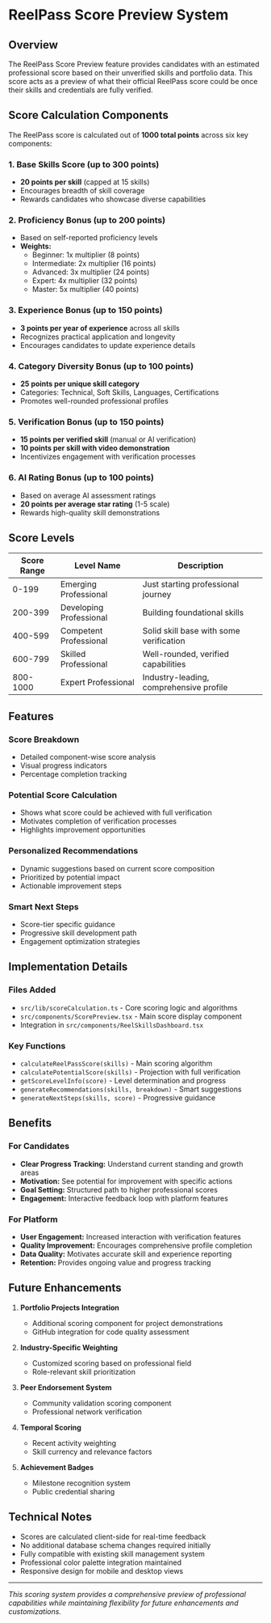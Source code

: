 # ReelPass Score Preview System

## Overview

The ReelPass Score Preview feature provides candidates with an estimated professional score based on their unverified skills and portfolio data. This score acts as a preview of what their official ReelPass score could be once their skills and credentials are fully verified.

## Score Calculation Components

The ReelPass score is calculated out of **1000 total points** across six key components:

### 1. Base Skills Score (up to 300 points)
- **20 points per skill** (capped at 15 skills)
- Encourages breadth of skill coverage
- Rewards candidates who showcase diverse capabilities

### 2. Proficiency Bonus (up to 200 points)
- Based on self-reported proficiency levels
- **Weights:**
  - Beginner: 1x multiplier (8 points)
  - Intermediate: 2x multiplier (16 points)
  - Advanced: 3x multiplier (24 points)
  - Expert: 4x multiplier (32 points)
  - Master: 5x multiplier (40 points)

### 3. Experience Bonus (up to 150 points)
- **3 points per year of experience** across all skills
- Recognizes practical application and longevity
- Encourages candidates to update experience details

### 4. Category Diversity Bonus (up to 100 points)
- **25 points per unique skill category**
- Categories: Technical, Soft Skills, Languages, Certifications
- Promotes well-rounded professional profiles

### 5. Verification Bonus (up to 150 points)
- **15 points per verified skill** (manual or AI verification)
- **10 points per skill with video demonstration**
- Incentivizes engagement with verification processes

### 6. AI Rating Bonus (up to 100 points)
- Based on average AI assessment ratings
- **20 points per average star rating** (1-5 scale)
- Rewards high-quality skill demonstrations

## Score Levels

| Score Range | Level Name | Description |
|-------------|------------|-------------|
| 0-199 | Emerging Professional | Just starting professional journey |
| 200-399 | Developing Professional | Building foundational skills |
| 400-599 | Competent Professional | Solid skill base with some verification |
| 600-799 | Skilled Professional | Well-rounded, verified capabilities |
| 800-1000 | Expert Professional | Industry-leading, comprehensive profile |

## Features

### Score Breakdown
- Detailed component-wise score analysis
- Visual progress indicators
- Percentage completion tracking

### Potential Score Calculation
- Shows what score could be achieved with full verification
- Motivates completion of verification processes
- Highlights improvement opportunities

### Personalized Recommendations
- Dynamic suggestions based on current score composition
- Prioritized by potential impact
- Actionable improvement steps

### Smart Next Steps
- Score-tier specific guidance
- Progressive skill development path
- Engagement optimization strategies

## Implementation Details

### Files Added
- `src/lib/scoreCalculation.ts` - Core scoring logic and algorithms
- `src/components/ScorePreview.tsx` - Main score display component
- Integration in `src/components/ReelSkillsDashboard.tsx`

### Key Functions
- `calculateReelPassScore(skills)` - Main scoring algorithm
- `calculatePotentialScore(skills)` - Projection with full verification
- `getScoreLevelInfo(score)` - Level determination and progress
- `generateRecommendations(skills, breakdown)` - Smart suggestions
- `generateNextSteps(skills, score)` - Progressive guidance

## Benefits

### For Candidates
- **Clear Progress Tracking:** Understand current standing and growth areas
- **Motivation:** See potential for improvement with specific actions
- **Goal Setting:** Structured path to higher professional scores
- **Engagement:** Interactive feedback loop with platform features

### For Platform
- **User Engagement:** Increased interaction with verification features
- **Quality Improvement:** Encourages comprehensive profile completion
- **Data Quality:** Motivates accurate skill and experience reporting
- **Retention:** Provides ongoing value and progress tracking

## Future Enhancements

1. **Portfolio Projects Integration**
   - Additional scoring component for project demonstrations
   - GitHub integration for code quality assessment

2. **Industry-Specific Weighting**
   - Customized scoring based on professional field
   - Role-relevant skill prioritization

3. **Peer Endorsement System**
   - Community validation scoring component
   - Professional network verification

4. **Temporal Scoring**
   - Recent activity weighting
   - Skill currency and relevance factors

5. **Achievement Badges**
   - Milestone recognition system
   - Public credential sharing

## Technical Notes

- Scores are calculated client-side for real-time feedback
- No additional database schema changes required initially
- Fully compatible with existing skill management system
- Professional color palette integration maintained
- Responsive design for mobile and desktop views

---

*This scoring system provides a comprehensive preview of professional capabilities while maintaining flexibility for future enhancements and customizations.* 